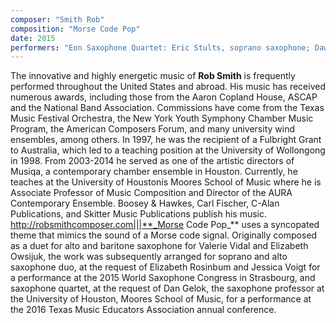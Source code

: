 ```yaml
---
composer: "Smith Rob"
composition: "Morse Code Pop"
date: 2015
performers: "Eon Saxophone Quartet: Eric Stults, soprano saxophone; Dawson Coleman, alto saxophone; Joel Ferst, tenor saxophone; Zachary McKee, baritone saxophone"
---
```

The innovative and highly energetic music of **Rob Smith** is frequently performed throughout the United States and abroad. His music has received numerous awards, including those from the Aaron Copland House, ASCAP and the National Band Association. Commissions have come from the Texas Music Festival Orchestra, the New York Youth Symphony Chamber Music Program, the American Composers Forum, and many university wind ensembles, among others. In 1997, he was the recipient of a Fulbright Grant to Australia, which led to a teaching position at the University of Wollongong in 1998. From 2003-2014 he served as one of the artistic directors of Musiqa, a contemporary chamber ensemble in Houston. Currently, he teaches at the University of Houstonís Moores School of Music where he is Associate Professor of Music Composition and Director of the AURA Contemporary Ensemble. Boosey & Hawkes, Carl Fischer, C-Alan Publications, and Skitter Music Publications publish his music. http://robsmithcomposer.com|||**_Morse Code Pop_** uses a syncopated theme that mimics the sound of a Morse code signal. Originally composed as a duet for alto and baritone saxophone for Valerie Vidal and Elizabeth Owsijuk, the work was subsequently arranged for soprano and alto saxophone duo, at the request of Elizabeth Rosinbum and Jessica Voigt for a performance at the 2015 World Saxophone Congress in Strasbourg, and saxophone quartet, at the request of Dan Gelok, the saxophone professor at the University of Houston, Moores School of Music, for a performance at the 2016 Texas Music Educators Association annual conference.